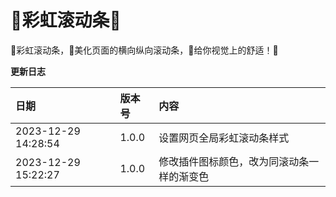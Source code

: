 🌈彩虹滚动条🌈
==

🌈彩虹滚动条，🌟美化页面的横向纵向滚动条，💖给你视觉上的舒适！🌈





**更新日志**


| 日期                | 版本号 | 内容                       |
| :------------------ | :----- | :------------------------- |
| 2023-12-29 14:28:54 | 1.0.0  | 设置网页全局彩虹滚动条样式 |
| 2023-12-29 15:22:27 | 1.0.0  | 修改插件图标颜色，改为同滚动条一样的渐变色 |







